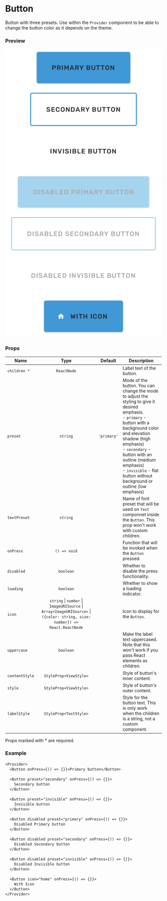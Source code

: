 # Button

Button with three presets. Use within the `Provider` component to be able to change the button color as it depends on the theme.

### Preview

![button_preview](../assets/button_preview.png)

### Props

| Name           |                                                            Type                                                             |   Default   | Description                                                                                                                                                                                                                                                                                                                 |
| -------------- | :-------------------------------------------------------------------------------------------------------------------------: | :---------: | --------------------------------------------------------------------------------------------------------------------------------------------------------------------------------------------------------------------------------------------------------------------------------------------------------------------------- |
| `children *`   |                                                         `ReactNode`                                                         |             | Label text of the button.                                                                                                                                                                                                                                                                                                   |
| `preset`       |                                                          `string`                                                           | `'primary'` | Mode of the button. You can change the mode to adjust the styling to give it desired emphasis.<br>- `primary` - button with a background color and elevation shadow (high emphasis)<br>- `secondary` - button with an outline (medium emphasis)<br>- `invisible` - flat button without background or outline (low emphasis) |
| `textPreset`   |                                                          `string`                                                           |             | Name of font preset that will be used on `Text` componnet inside the `Button`. This prop won't work with custom children.                                                                                                                                                                                                   |
| `onPress`      |                                                        `() => void`                                                         |             | Function that will be invoked when the `Button` pressed.                                                                                                                                                                                                                                                                    |
| `disabled`     |                                                          `boolean`                                                          |             | Whether to disable the press functionality.                                                                                                                                                                                                                                                                                 |
| `loading`      |                                                          `boolean`                                                          |             | Whether to show a loading indicator.                                                                                                                                                                                                                                                                                        |
| `icon`         | `string` \| `number` \| `ImageURISource` \| `Array<ImageURISource>` \| `({color: string, size: number}) => React.ReactNode` |             | Icon to display for the `Button`.                                                                                                                                                                                                                                                                                           |
| `uppercase`    |                                                          `boolean`                                                          |             | Make the label text uppercased. Note that this won't work if you pass React elements as children.                                                                                                                                                                                                                           |
| `contentStyle` |                                                   `StyleProp<ViewStyle>`                                                    |             | Style of button's inner content.                                                                                                                                                                                                                                                                                            |
| `style`        |                                                   `StyleProp<ViewStyle>`                                                    |             | Style of button's outer content.                                                                                                                                                                                                                                                                                            |
| `labelStyle`   |                                                   `StyleProp<TextStyle>`                                                    |             | Style for the button text. This is only work when the children is a string, not a custom component.                                                                                                                                                                                                                         |

Props marked with \* are required.

### Example

```tsx
<Provider>
  <Button onPress={() => {}}>Primary button</Button>

  <Button preset="secondary" onPress={() => {}}>
    Secondary button
  </Button>

  <Button preset="invisible" onPress={() => {}}>
    Invisible button
  </Button>

  <Button disabled preset="primary" onPress={() => {}}>
    Disabled Primary button
  </Button>

  <Button disabled preset="secondary" onPress={() => {}}>
    Disabled Secondary button
  </Button>

  <Button disabled preset="invisible" onPress={() => {}}>
    Disabled Invisible button
  </Button>

  <Button icon="home" onPress={() => {}}>
    With Icon
  </Button>
</Provider>
```
